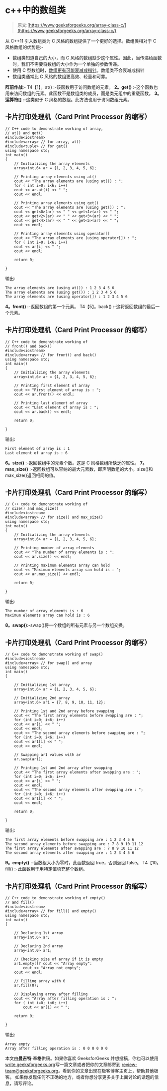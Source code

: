 # c++中的数组类

> 原文:[https://www.geeksforgeeks.org/array-class-c/](https://www.geeksforgeeks.org/array-class-c/)

从 C++11 引入数组类为 C 风格的数组提供了一个更好的选择。数组类相对于 C 风格数组的优势是:-

*   数组类知道自己的大小，而 C 风格的数组缺少这个属性。因此，当传递给函数时，我们不需要将数组的大小作为一个单独的参数传递。
*   使用 C 型数组时，[数组更有可能衰减成指针](https://www.geeksforgeeks.org/what-is-array-decay-in-c-how-can-it-be-prevented/)。数组类不会衰减成指针
*   数组类通常比 C 风格的数组更高效、轻量和可靠。

**阵前作战**:-
T4【1】。at() :-该函数用于访问数组的元素。
**2。get()** :-这个函数也用来访问数组的元素。此函数不是数组类的成员，而是类元组中的重载函数。
**3。运算符[]** :-这类似于 C 风格的数组。此方法也用于访问数组元素。

## 卡片打印处理机（Card Print Processor 的缩写）

```
// C++ code to demonstrate working of array,
// at() and get()
#include<iostream>
#include<array> // for array, at()
#include<tuple> // for get()
using namespace std;
int main()
{
    // Initializing the array elements
    array<int,6> ar = {1, 2, 3, 4, 5, 6};

    // Printing array elements using at()
    cout << "The array elements are (using at()) : ";
    for ( int i=0; i<6; i++)
    cout << ar.at(i) << " ";
    cout << endl;

    // Printing array elements using get()
    cout << "The array elements are (using get()) : ";
    cout << get<0>(ar) << " " << get<1>(ar) << " ";
    cout << get<2>(ar) << " " << get<3>(ar) << " ";
    cout << get<4>(ar) << " " << get<5>(ar) << " ";
    cout << endl;

    // Printing array elements using operator[]
    cout << "The array elements are (using operator[]) : ";
    for ( int i=0; i<6; i++)
    cout << ar[i] << " ";
    cout << endl;

    return 0;

}
```

输出:

```
The array elements are (using at()) : 1 2 3 4 5 6 
The array elements are (using get()) : 1 2 3 4 5 6 
The array elements are (using operator[]) : 1 2 3 4 5 6 
```

**4。front()** :-返回数组的第一个元素。
T4【5】。back() :-这将返回数组的最后一个元素。

## 卡片打印处理机（Card Print Processor 的缩写）

```
// C++ code to demonstrate working of
// front() and back()
#include<iostream>
#include<array> // for front() and back()
using namespace std;
int main()
{
    // Initializing the array elements
    array<int,6> ar = {1, 2, 3, 4, 5, 6};

    // Printing first element of array
    cout << "First element of array is : ";
    cout << ar.front() << endl;

    // Printing last element of array
    cout << "Last element of array is : ";
    cout << ar.back() << endl;

    return 0;

}
```

输出:

```
First element of array is : 1
Last element of array is : 6
```

**6。size()** :-返回数组中的元素个数。这是 C 风格数组所缺乏的属性。
**7。max_size()** :-返回数组可以容纳的最大元素数，即声明数组的大小。size()和 max_size()返回相同的值。

## 卡片打印处理机（Card Print Processor 的缩写）

```
// C++ code to demonstrate working of
// size() and max_size()
#include<iostream>
#include<array> // for size() and max_size()
using namespace std;
int main()
{
    // Initializing the array elements
    array<int,6> ar = {1, 2, 3, 4, 5, 6};

    // Printing number of array elements
    cout << "The number of array elements is : ";
    cout << ar.size() << endl;

    // Printing maximum elements array can hold
    cout << "Maximum elements array can hold is : ";
    cout << ar.max_size() << endl;

    return 0;

}
```

输出:

```
The number of array elements is : 6
Maximum elements array can hold is : 6
```

**8。swap()**:-swap()将一个数组的所有元素与另一个数组交换。

## 卡片打印处理机（Card Print Processor 的缩写）

```
// C++ code to demonstrate working of swap()
#include<iostream>
#include<array> // for swap() and array
using namespace std;
int main()
{

    // Initializing 1st array
    array<int,6> ar = {1, 2, 3, 4, 5, 6};

    // Initializing 2nd array
    array<int,6> ar1 = {7, 8, 9, 10, 11, 12};

    // Printing 1st and 2nd array before swapping
    cout << "The first array elements before swapping are : ";
    for (int i=0; i<6; i++)
    cout << ar[i] << " ";
    cout << endl;
    cout << "The second array elements before swapping are : ";
    for (int i=0; i<6; i++)
    cout << ar1[i] << " ";
    cout << endl;

    // Swapping ar1 values with ar
    ar.swap(ar1);

    // Printing 1st and 2nd array after swapping
    cout << "The first array elements after swapping are : ";
    for (int i=0; i<6; i++)
    cout << ar[i] << " ";
    cout << endl;
    cout << "The second array elements after swapping are : ";
    for (int i=0; i<6; i++)
    cout << ar1[i] << " ";
    cout << endl;

    return 0;

}
```

输出:

```
The first array elements before swapping are : 1 2 3 4 5 6 
The second array elements before swapping are : 7 8 9 10 11 12 
The first array elements after swapping are : 7 8 9 10 11 12 
The second array elements after swapping are : 1 2 3 4 5 6 
```

**9。empty()** :-当数组大小为零时，此函数返回 true，否则返回 false。
T4【10。fill() :-此函数用于用特定值填充整个数组。

## 卡片打印处理机（Card Print Processor 的缩写）

```
// C++ code to demonstrate working of empty()
// and fill()
#include<iostream>
#include<array> // for fill() and empty()
using namespace std;
int main()
{

    // Declaring 1st array
    array<int,6> ar;

    // Declaring 2nd array
    array<int,0> ar1;

    // Checking size of array if it is empty
    ar1.empty()? cout << "Array empty":
        cout << "Array not empty";
    cout << endl;

    // Filling array with 0
    ar.fill(0);

    // Displaying array after filling
    cout << "Array after filling operation is : ";
    for ( int i=0; i<6; i++)
        cout << ar[i] << " ";

    return 0;

}
```

输出:

```
Array empty
Array after filling operation is : 0 0 0 0 0 0 
```

本文由**曼吉特·辛格**供稿。如果你喜欢 GeeksforGeeks 并想投稿，你也可以使用[write.geeksforgeeks.org](https://write.geeksforgeeks.org)写一篇文章或者把你的文章邮寄到 review-team@geeksforgeeks.org。看到你的文章出现在极客博客主页上，帮助其他极客。
如果你发现任何不正确的地方，或者你想分享更多关于上面讨论的话题的信息，请写评论。